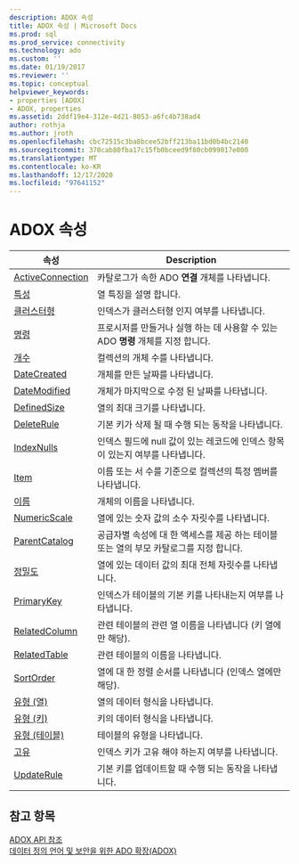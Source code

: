 ```yaml
---
description: ADOX 속성
title: ADOX 속성 | Microsoft Docs
ms.prod: sql
ms.prod_service: connectivity
ms.technology: ado
ms.custom: ''
ms.date: 01/19/2017
ms.reviewer: ''
ms.topic: conceptual
helpviewer_keywords:
- properties [ADOX]
- ADOX, properties
ms.assetid: 2ddf19e4-312e-4d21-8053-a6fc4b738ad4
author: rothja
ms.author: jroth
ms.openlocfilehash: cbc72515c3ba8bcee52bff213ba11bd0b4bc2140
ms.sourcegitcommit: 370cab80fba17c15fb0bceed9f80cb099017e000
ms.translationtype: MT
ms.contentlocale: ko-KR
ms.lasthandoff: 12/17/2020
ms.locfileid: "97641152"
---
```

# <a name="adox-properties"></a>ADOX 속성

|속성|Description|  
|-|-|  
|[ActiveConnection](./activeconnection-property-adox.md)|카탈로그가 속한 ADO **연결** 개체를 나타냅니다.|  
|[특성](./attributes-property-adox.md)|열 특징을 설명 합니다.|  
|[클러스터형](./clustered-property-adox.md)|인덱스가 클러스터형 인지 여부를 나타냅니다.|  
|[명령](./command-property-adox.md)|프로시저를 만들거나 실행 하는 데 사용할 수 있는 ADO **명령** 개체를 지정 합니다.|  
|[개수](../ado-api/count-property-ado.md)|컬렉션의 개체 수를 나타냅니다.|  
|[DateCreated](./datecreated-property-adox.md)|개체를 만든 날짜를 나타냅니다.|  
|[DateModified](./datemodified-property-adox.md)|개체가 마지막으로 수정 된 날짜를 나타냅니다.|  
|[DefinedSize](./definedsize-property-adox.md)|열의 최대 크기를 나타냅니다.|  
|[DeleteRule](./deleterule-property-adox.md)|기본 키가 삭제 될 때 수행 되는 동작을 나타냅니다.|  
|[IndexNulls](./indexnulls-property-adox.md)|인덱스 필드에 null 값이 있는 레코드에 인덱스 항목이 있는지 여부를 나타냅니다.|  
|[Item](../ado-api/item-property-ado.md)|이름 또는 서 수를 기준으로 컬렉션의 특정 멤버를 나타냅니다.|  
|[이름](./name-property-adox.md)|개체의 이름을 나타냅니다.|  
|[NumericScale](./numericscale-property-adox.md)|열에 있는 숫자 값의 소수 자릿수를 나타냅니다.|  
|[ParentCatalog](./parentcatalog-property-adox.md)|공급자별 속성에 대 한 액세스를 제공 하는 테이블 또는 열의 부모 카탈로그를 지정 합니다.|  
|[정밀도](./precision-property-adox.md)|열에 있는 데이터 값의 최대 전체 자릿수를 나타냅니다.|  
|[PrimaryKey](./primarykey-property-adox.md)|인덱스가 테이블의 기본 키를 나타내는지 여부를 나타냅니다.|  
|[RelatedColumn](./relatedcolumn-property-adox.md)|관련 테이블의 관련 열 이름을 나타냅니다 (키 열에만 해당).|  
|[RelatedTable](./relatedtable-property-adox.md)|관련 테이블의 이름을 나타냅니다.|  
|[SortOrder](./sortorder-property-adox.md)|열에 대 한 정렬 순서를 나타냅니다 (인덱스 열에만 해당).|  
|[유형 (열)](./type-property-column-adox.md)|열의 데이터 형식을 나타냅니다.|  
|[유형 (키)](./type-property-key-adox.md)|키의 데이터 형식을 나타냅니다.|  
|[유형 (테이블)](./type-property-table-adox.md)|테이블의 유형을 나타냅니다.|  
|[고유](./unique-property-adox.md)|인덱스 키가 고유 해야 하는지 여부를 나타냅니다.|  
|[UpdateRule](./updaterule-property-adox.md)|기본 키를 업데이트할 때 수행 되는 동작을 나타냅니다.|  
  
## <a name="see-also"></a>참고 항목  
 [ADOX API 참조](./adox-object-model.md)   
 [데이터 정의 언어 및 보안을 위한 ADO 확장(ADOX)](../../guide/extensions/ado-extensions-for-data-definition-language-and-security-adox.md)